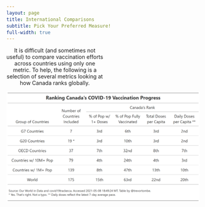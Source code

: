 ```yaml
---
layout: page
title: International Comparisons
subtitle: Pick Your Preferred Measure!
full-width: true
---
```


<span style='display:block;text-align:center;width:50%'>It is difficult (and sometimes not useful) to compare vaccination efforts across countries using only one metric. To help, the following is a selection of several metrics looking at how Canada ranks globally.</span>

![](Plots/Table.png)
